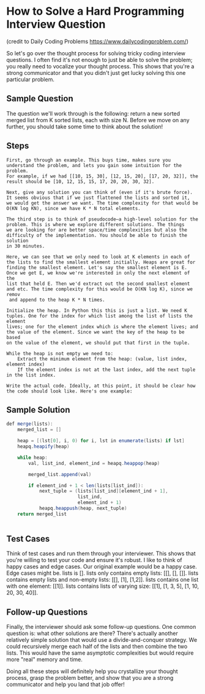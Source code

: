 # How to Solve a Hard Programming Interview Question
(credit to Daily Coding Problems https://www.dailycodingproblem.com/)

So let's go over the thought process for solving tricky coding interview questions. I often find it's not enough to just be able to solve the problem; you really need to vocalize your thought process. This shows that you're a strong communicator and that you didn't just get lucky solving this one particular problem.

## Sample Question
The question we'll work through is the following: return a new sorted merged list from K sorted lists, each with size N. Before we move on any further, you should take some time to think about the solution!

## Steps

    First, go through an example. This buys time, makes sure you understand the problem, and lets you gain some intuition for the problem.
    For example, if we had [[10, 15, 30], [12, 15, 20], [17, 20, 32]], the result should be [10, 12, 15, 15, 17, 20, 20, 30, 32].

    Next, give any solution you can think of (even if it's brute force). It seems obvious that if we just flattened the lists and sorted it,
    we would get the answer we want. The time complexity for that would be O(KN log KN), since we have K * N total elements.

    The third step is to think of pseudocode—a high-level solution for the problem. This is where we explore different solutions. The things
    we are looking for are better space/time complexities but also the difficulty of the implementation. You should be able to finish the solution
    in 30 minutes.
    
    Here, we can see that we only need to look at K elements in each of the lists to find the smallest element initially. Heaps are great for
    finding the smallest element. Let's say the smallest element is E. Once we get E, we know we're interested in only the next element of the
    list that held E. Then we'd extract out the second smallest element and etc. The time complexity for this would be O(KN log K), since we remov
     and append to the heap K * N times.

    Initialize the heap. In Python this this is just a list. We need K tuples. One for the index for which list among the list of lists the element
    lives; one for the element index which is where the element lives; and the value of the element. Since we want the key of the heap to be based
    on the value of the element, we should put that first in the tuple.
    
    While the heap is not empty we need to:
        Extract the minimum element from the heap: (value, list index, element index)
        If the element index is not at the last index, add the next tuple in the list index.
        
    Write the actual code. Ideally, at this point, it should be clear how the code should look like. Here's one example:

## Sample Solution

```java 
def merge(lists):
    merged_list = []

    heap = [(lst[0], i, 0) for i, lst in enumerate(lists) if lst]
    heapq.heapify(heap)

    while heap:
        val, list_ind, element_ind = heapq.heappop(heap)

        merged_list.append(val)

        if element_ind + 1 < len(lists[list_ind]):
            next_tuple = (lists[list_ind][element_ind + 1],
                          list_ind,
                          element_ind + 1)
            heapq.heappush(heap, next_tuple)
    return merged_list
    
```
## Test Cases
    
Think of test cases and run them through your interviewer. This shows that you're willing to test your code and ensure it's robust. I like to think of happy cases and edge cases. Our original example would be a happy case. Edge cases might be.
    lists is [].
    lists only contains empty lists: [[], [], []].
    lists contains empty lists and non-empty lists: [[], [1], [1,2]].
    lists contains one list with one element: [[1]].
    lists contains lists of varying size: [[1], [1, 3, 5], [1, 10, 20, 30, 40]].


## Follow-up Questions

Finally, the interviewer should ask some follow-up questions. One common question is: what other solutions are there? There's actually another relatively simple solution that would use a divide-and-conquer strategy. We could recursively merge each half of the lists and then combine the two lists. This would have the same asymptotic complexities but would require more "real" memory and time.

Doing all these steps will definitely help you crystallize your thought process, grasp the problem better, and show that you are a strong communicator and help you land that job offer!
